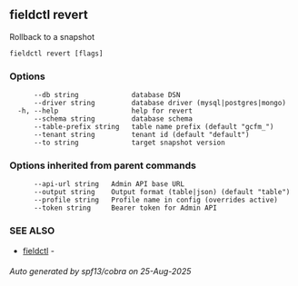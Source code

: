 ## fieldctl revert

Rollback to a snapshot

```
fieldctl revert [flags]
```

### Options

```
      --db string             database DSN
      --driver string         database driver (mysql|postgres|mongo)
  -h, --help                  help for revert
      --schema string         database schema
      --table-prefix string   table name prefix (default "gcfm_")
      --tenant string         tenant id (default "default")
      --to string             target snapshot version
```

### Options inherited from parent commands

```
      --api-url string   Admin API base URL
      --output string    Output format (table|json) (default "table")
      --profile string   Profile name in config (overrides active)
      --token string     Bearer token for Admin API
```

### SEE ALSO

* [fieldctl](fieldctl.md)	 - 

###### Auto generated by spf13/cobra on 25-Aug-2025
